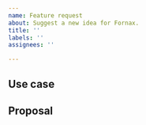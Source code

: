 ```yaml
---
name: Feature request
about: Suggest a new idea for Fornax.
title: ''
labels: ''
assignees: ''

---
```


## Use case

<!--
     Please tell us the problem you are running into that led to you wanting
     a new feature.
     Is your feature request related to a problem? Please give a clear and
     concise description of what the problem is.
     Describe the alternative solutions you've considered.
-->


## Proposal

<!--
     Briefly but precisely describe what you would like fornax to be able to do.
     Consider attaching something showing what you are imagining:
      * images
      * videos
      * code samples
-->
